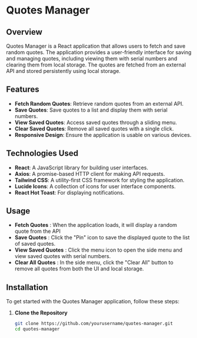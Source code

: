 # Quotes Manager

## Overview

Quotes Manager is a React application that allows users to fetch and save random quotes. The application provides a user-friendly interface for saving and managing quotes, including viewing them with serial numbers and clearing them from local storage. The quotes are fetched from an external API and stored persistently using local storage.

## Features

- **Fetch Random Quotes**: Retrieve random quotes from an external API.
- **Save Quotes**: Save quotes to a list and display them with serial numbers.
- **View Saved Quotes**: Access saved quotes through a sliding menu.
- **Clear Saved Quotes**: Remove all saved quotes with a single click.
- **Responsive Design**: Ensure the application is usable on various devices.

## Technologies Used

- **React**: A JavaScript library for building user interfaces.
- **Axios**: A promise-based HTTP client for making API requests.
- **Tailwind CSS**: A utility-first CSS framework for styling the application.
- **Lucide Icons**: A collection of icons for user interface components.
- **React Hot Toast**: For displaying notifications.


## Usage
- **Fetch Quotes** : When the application loads, it will display a random quote from the API
- **Save Quotes** : Click the "Pin" icon to save the displayed quote to the list of saved quotes.
- **View Saved Quotes** : Click the menu icon to open the side menu and view saved quotes with serial numbers.
- **Clear All Quotes** : In the side menu, click the "Clear All" button to remove all quotes from both the UI and local storage.

## Installation

To get started with the Quotes Manager application, follow these steps:

1. **Clone the Repository**

   ```bash
   git clone https://github.com/yourusername/quotes-manager.git
   cd quotes-manager

